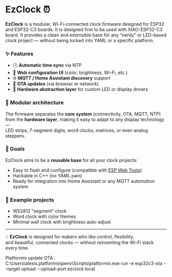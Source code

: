 # EzClock ⏰

**EzClock** is a modular, Wi-Fi-connected clock firmware designed for ESP32 and ESP32-C3 boards. 
It is designed first to be used with XIAO-ESP32-C3 board. 
It provides a clean and extensible base for any “nerdy” or LED-based clock project — without being locked into YAML or a specific platform.

### ✨ Features
- 🕒 **Automatic time sync** via NTP
- 🔧 **Web configuration UI** (color, brightness, Wi-Fi, etc.)
- 🌐 **MQTT / Home Assistant discovery** support
- 📡 **OTA updates** (via browser or network)
- 🔌 **Hardware abstraction layer** for custom LED or display drivers

### 🧩 Modular architecture
The firmware separates the **core system** (connectivity, OTA, MQTT, NTP)  
from the **hardware layer**, making it easy to adapt to any display technology —  
LED strips, 7-segment digits, word clocks, matrices, or even analog steppers.

### 🚀 Goals
EzClock aims to be a **reusable base** for all your clock projects:
- Easy to flash and configure (compatible with [ESP Web Tools](https://esphome.github.io/esp-web-tools/))
- Hackable in C++ (no YAML pain)
- Ready for integration into Home Assistant or any MQTT automation system

### 🧠 Example projects
- WS2812 “segment” clock
- Word clock with color themes
- Minimal wall clock with brightness auto-adjust

---

💡 **EzClock** is designed for makers who like control, flexibility,  
and beautiful, connected clocks — without reinventing the Wi-Fi stack every time.


Platformio update OTA : C:\Users\alexis\.platformio\penv\Scripts\platformio.exe run -e esp32c3-ota --target upload --upload-port ezclock.local
